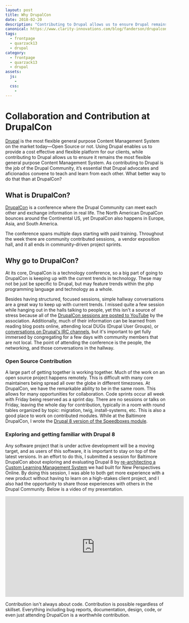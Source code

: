 ```yaml
---
layout: post
title: Why DrupalCon
date: 2018-02-20
description: "Contributing to Drupal allows us to ensure Drupal remains the best and most flexible general purpose Content Management System. Contributing to Drupal is the job of the Drupal Community."
canonical: https://www.clarity-innovations.com/blog/fanderson/drupalcon-recap-collaboration-and-contribution
tags:
  - frontpage
  - quarzack13
  - drupal
category:
  - frontpage
  - quarzack13
  - drupal
assets:
  js:
    -
  css:
    -
---
```


# Collaboration and Contribution at DrupalCon

[Drupal](https://www.drupal.org/) is the most flexible general purpose Content Management System on the market today—Open Source or not. Using Drupal enables us to provide a cost effective and flexible platform for our clients, while contributing to Drupal allows us to ensure it remains the most flexible general purpose Content Management System. As contributing to Drupal is the job of the Drupal Community, it’s essential that Drupal advocates and aficionados convene to teach and learn from each other. What better way to do that than at DrupalCon?

## What is DrupalCon?

[DrupalCon](https://events.drupal.org/vienna2017) is a conference where the Drupal Community can meet each other and exchange information in real life. The North American DrupalCon bounces around the Continental US, yet DrupalCon also happens in Europe, Asia, and South America.

The conference spans multiple days starting with paid training. Throughout the week there are community contributed sessions,  a vendor exposition hall, and it all ends in community-driven project sprints.

## Why go to DrupalCon?

At its core, DrupalCon is a technology conference, so a big part of going to DrupalCon is keeping up with the current trends in technology. These may not be just be specific to Drupal, but may feature trends within the php programming language and technology as a whole.

Besides having structured, focused sessions, simple hallway conversations are a great way to keep up with current trends. I missed quite a few session while hanging out in the halls talking to people, yet this isn't a source of stress because all of the [DrupalCon sessions are posted to YouTube](https://www.youtube.com/playlist?list=PLpeDXSh4nHjRbDdwHEBRHItfnjrJ8kEDK) by the association. Additionally, much of their information can be learned from reading blog posts online, attending local DUGs (Drupal User Groups), or [conversations on Drupal's IRC channels](https://www.drupal.org/irc), but it's important to get fully immersed by congregating for a few days with community members that are not local. The point of attending the conference is the people, the networking, and those conversations in the hallway.

### Open Source Contribution

A large part of getting together is working together. Much of the work on an open source project happens remotely. This is difficult with many core maintainers being spread all over the globe in different timezones. At DrupalCon, we have the remarkable ability to be in the same room. This allows for many opportunities for collaboration. Code sprints occur all week with Friday being reserved as a sprint day. There are no sessions or talks on Friday, leaving the whole day for contribution, typically in a room with round tables organized by topic: migration, twig, install-systems, etc. This is also a good place to work on contributed modules. While at the Baltimore DrupalCon, I wrote the [Drupal 8 version of the Speedboxes module](https://www.drupal.org/project/speedboxes).

### Exploring and getting familiar with Drupal 8

Any software project that is under active development will be a moving target, and as users of this software, it is important to stay on top of the latest versions. In an effort to do this, I submitted a session for Baltimore DrupalCon about exploring and evaluating Drupal 8 by [re-architecting a Custom Learning Management System](https://www.frobiovox.com/posts/2018/02/15/rearchitecting-for-drupal8.html) we had built for New Perspectives Online. By doing this session, I was able to both get more experience with a new product without having to learn on a high-stakes client project, and I also had the opportunity to share those experiences with others in the Drupal Community. Below is a video of my presentation.

<iframe src="https://www.youtube.com/embed/en-nC4ZjdXo" frameborder="0" width="560" height="315"></iframe>

Contribution isn't always about code. Contribution is possible regardless of skillset. Everything including bug reports, documentation, design, code, or even just attending DrupalCon is a worthwhile contribution.
